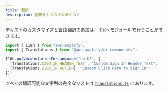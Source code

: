 ```yaml
---
title: 翻訳
description: 国際化とカスタムテキスト
---
```


テキストのカスタマイズと言語翻訳の追加は、 `I18n` モジュールで行うことができます。

```js
import { I18n } from "aws-amplify";
import { Translations } from "@aws-amplify/ui-components";

I18n.putVocabulariesForLanguage("en-US", {
  [Translations.SIGN_IN_HEADER_TEXT]: "Custom Sign In Header Text",
  [Translations.SIGN_IN_ACTION]: "Custom Click Here to Sign In"
});
```

すべての翻訳可能な文字列の完全なリストは [`Translations.ts`](https://github.com/aws-amplify/amplify-js/blob/main/packages/amplify-ui-components/src/common/Translations.ts) にあります。
